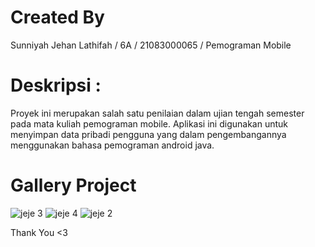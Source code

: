 # Created By
Sunniyah Jehan Lathifah / 6A / 21083000065 / Pemograman Mobile

# Deskripsi :
Proyek ini merupakan salah satu penilaian dalam ujian tengah semester pada mata kuliah pemograman mobile. 
Aplikasi ini digunakan untuk menyimpan data pribadi pengguna yang dalam pengembangannya menggunakan bahasa pemograman android java.

# Gallery Project 
![jeje 3](https://github.com/Xzentt/UTS_Pemograman_Mobile_6A/assets/138210813/5983fada-b26c-44cf-9e14-b9ecf74d550a)
![jeje 4](https://github.com/Xzentt/UTS_Pemograman_Mobile_6A/assets/138210813/64fad367-bf0d-4228-a0ed-763a29ea6ccf)
![jeje 2](https://github.com/Xzentt/UTS_Pemograman_Mobile_6A/assets/138210813/090f5339-93cb-4bd1-9fb4-5c329daa5019)

Thank You <3


